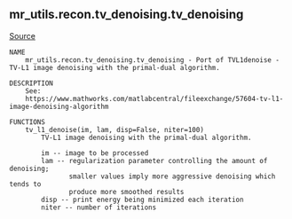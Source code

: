 
## mr_utils.recon.tv_denoising.tv_denoising

[Source](https://github.com/mckib2/mr_utils/blob/master/mr_utils/recon/tv_denoising/tv_denoising.py)

```
NAME
    mr_utils.recon.tv_denoising.tv_denoising - Port of TVL1denoise - TV-L1 image denoising with the primal-dual algorithm.

DESCRIPTION
    See:
    https://www.mathworks.com/matlabcentral/fileexchange/57604-tv-l1-image-denoising-algorithm

FUNCTIONS
    tv_l1_denoise(im, lam, disp=False, niter=100)
        TV-L1 image denoising with the primal-dual algorithm.
        
        im -- image to be processed
        lam -- regularization parameter controlling the amount of denoising;
               smaller values imply more aggressive denoising which tends to
               produce more smoothed results
        disp -- print energy being minimized each iteration
        niter -- number of iterations


```

